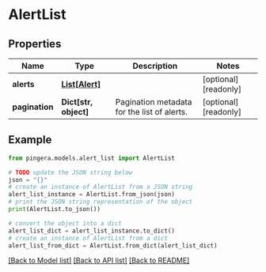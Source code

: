# AlertList


## Properties

Name | Type | Description | Notes
------------ | ------------- | ------------- | -------------
**alerts** | [**List[Alert]**](Alert.md) |  | [optional] [readonly] 
**pagination** | **Dict[str, object]** | Pagination metadata for the list of alerts. | [optional] [readonly] 

## Example

```python
from pingera.models.alert_list import AlertList

# TODO update the JSON string below
json = "{}"
# create an instance of AlertList from a JSON string
alert_list_instance = AlertList.from_json(json)
# print the JSON string representation of the object
print(AlertList.to_json())

# convert the object into a dict
alert_list_dict = alert_list_instance.to_dict()
# create an instance of AlertList from a dict
alert_list_from_dict = AlertList.from_dict(alert_list_dict)
```
[[Back to Model list]](../README.md#documentation-for-models) [[Back to API list]](../README.md#documentation-for-api-endpoints) [[Back to README]](../README.md)


